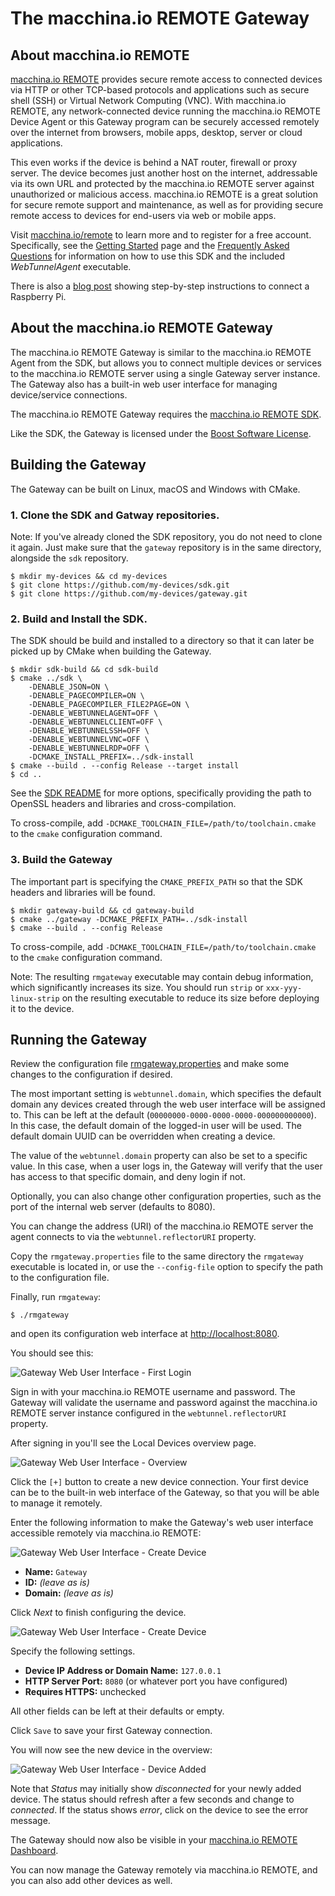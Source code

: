 # The macchina.io REMOTE Gateway

## About macchina.io REMOTE

[macchina.io REMOTE](https://macchina.io/remote) provides secure remote access to connected devices
via HTTP or other TCP-based protocols and applications such as secure shell (SSH) or
Virtual Network Computing (VNC). With macchina.io REMOTE, any network-connected device
running the macchina.io REMOTE Device Agent or this Gateway program can be securely accessed remotely over the
internet from browsers, mobile apps, desktop, server or cloud applications.

This even works if the device is behind a NAT router, firewall or proxy server.
The device becomes just another host on the internet, addressable via its own URL and
protected by the macchina.io REMOTE server against unauthorized or malicious access.
macchina.io REMOTE is a great solution for secure remote support and maintenance,
as well as for providing secure remote access to devices for end-users via web or
mobile apps.

Visit [macchina.io/remote](https://macchina.io/remote) to learn more and to register for a free account.
Specifically, see the [Getting Started](https://macchina.io/remote.html#signup) page and the
[Frequently Asked Questions](https://macchina.io/remote_faq.html) for
information on how to use this SDK and the included *WebTunnelAgent* executable.

There is also a [blog post](https://macchina.io/blog/?p=257) showing step-by-step instructions to connect a Raspberry Pi.


## About the macchina.io REMOTE Gateway

The macchina.io REMOTE Gateway is similar to the macchina.io REMOTE Agent from the SDK, but allows you to
connect multiple devices or services to the macchina.io REMOTE server using
a single Gateway server instance. The Gateway also has a built-in web user interface
for managing device/service connections.

The macchina.io REMOTE Gateway requires the [macchina.io REMOTE SDK](https://github.com/my-devices/sdk).

Like the SDK, the Gateway is licensed under the [Boost Software License](https://spdx.org/licenses/BSL-1.0).


## Building the Gateway

The Gateway can be built on Linux, macOS and Windows with CMake.


### 1. Clone the SDK and Gatway repositories.

Note: If you've already cloned the SDK repository, you do not need to clone it again. Just make sure
that the `gateway` repository is in the same directory, alongside the `sdk` repository.

```
$ mkdir my-devices && cd my-devices
$ git clone https://github.com/my-devices/sdk.git
$ git clone https://github.com/my-devices/gateway.git
```

### 2. Build and Install the SDK.

The SDK should be build and installed to a directory so that it can later
be picked up by CMake when building the Gateway.

```
$ mkdir sdk-build && cd sdk-build
$ cmake ../sdk \
	-DENABLE_JSON=ON \
	-DENABLE_PAGECOMPILER=ON \
	-DENABLE_PAGECOMPILER_FILE2PAGE=ON \
	-DENABLE_WEBTUNNELAGENT=OFF \
	-DENABLE_WEBTUNNELCLIENT=OFF \
	-DENABLE_WEBTUNNELSSH=OFF \
	-DENABLE_WEBTUNNELVNC=OFF \
	-DENABLE_WEBTUNNELRDP=OFF \
	-DCMAKE_INSTALL_PREFIX=../sdk-install
$ cmake --build . --config Release --target install
$ cd ..
```

See the [SDK README](https://github.com/my-devices/sdk/blob/master/README.md) for
more options, specifically providing the path to OpenSSL headers and libraries
and cross-compilation.

To cross-compile, add `-DCMAKE_TOOLCHAIN_FILE=/path/to/toolchain.cmake` to the
`cmake` configuration command.

### 3. Build the Gateway

The important part is specifying the `CMAKE_PREFIX_PATH` so that the SDK
headers and libraries will be found.

```
$ mkdir gateway-build && cd gateway-build
$ cmake ../gateway -DCMAKE_PREFIX_PATH=../sdk-install
$ cmake --build . --config Release
```

To cross-compile, add `-DCMAKE_TOOLCHAIN_FILE=/path/to/toolchain.cmake` to the
`cmake` configuration command.

Note: The resulting `rmgateway` executable may contain debug information, which significantly
increases its size.
You should run `strip` or `xxx-yyy-linux-strip` on the resulting executable to reduce its
size before deploying it to the device.

## Running the Gateway

Review the configuration file [rmgateway.properties](rmgateway.properties) and
make some changes to the configuration if desired.

The most important setting is `webtunnel.domain`, which specifies the default
domain any devices created through the web user interface will be assigned to.
This can be left at the default (`00000000-0000-0000-0000-000000000000`).
In this case, the default domain of the logged-in user will be used. The default
domain UUID can be overridden when creating a device.

The value of the `webtunnel.domain` property can also be set to a specific value.
In this case, when a user logs in, the Gateway will verify that the user has access
to that specific domain, and deny login if not.

Optionally, you can also change other configuration properties, such as the
port of the internal web server (defaults to 8080).

You can change the address (URI) of the macchina.io REMOTE server
the agent connects to via the `webtunnel.reflectorURI` property.

Copy the `rmgateway.properties` file to the same directory
the `rmgateway` executable is located in, or use the `--config-file` option
to specify the path to the configuration file.

Finally, run `rmgateway`:

```
$ ./rmgateway
```

and open its configuration web interface at
[http://localhost:8080](http://localhost:8080).

You should see this:

![Gateway Web User Interface - First Login][login]

Sign in with your macchina.io REMOTE username and password.
The Gateway will validate the username and password
against the macchina.io REMOTE server instance configured
in the `webtunnel.reflectorURI` property.

After signing in you'll see the Local Devices overview page.

![Gateway Web User Interface - Overview][browser1]

Click the `[+]` button to create a new device connection. Your first device
can be to the built-in web interface of the Gateway, so that you will be able
to manage it remotely.

Enter the following information to make the Gateway's web user interface accessible remotely
via macchina.io REMOTE:

![Gateway Web User Interface - Create Device][create]

  - **Name:** `Gateway`
  - **ID:** *(leave as is)*
  - **Domain:** *(leave as is)*

Click *Next* to finish configuring the device.

![Gateway Web User Interface - Create Device][device]

Specify the following settings.

  - **Device IP Address or Domain Name:** `127.0.0.1`
  - **HTTP Server Port:** `8080` (or whatever port you have configured)
  - **Requires HTTPS:** unchecked

All other fields can be left at their defaults or empty.

Click `Save` to save your first Gateway connection.

You will now see the new device in the overview:

![Gateway Web User Interface - Device Added][browser2]

Note that *Status* may initially show *disconnected* for your newly added device.
The status should refresh after a few seconds and change to *connected*.
If the status shows *error*, click on the device to see the error message.

The Gateway should now also be visible in your [macchina.io REMOTE Dashboard](https://reflector.my-devices.net).

You can now manage the Gateway remotely via macchina.io REMOTE, and you can also add other
devices as well.


[login]: doc/images/login.png "Gateway Web User Interface - First Login"
[browser1]: doc/images/browser1.png "Gateway Web User Interface - Overview"
[create]: doc/images/create.png "Gateway Web User Interface - Create Device"
[device]: doc/images/device.png "Gateway Web User Interface - Create Device"
[browser2]: doc/images/browser2.png "Gateway Web User Interface - Device Created"
